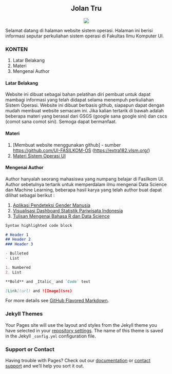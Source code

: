 <center> <h2> Jolan Tru </h2> </center>
  
<div align="center"> <img src="https://media.giphy.com/media/W0crByKlXhLlC/giphy.gif"> </div>
  
  
  
Selamat datang di halaman website sistem operasi. Halaman ini berisi informasi seputar perkuliahan sistem operasi di Fakultas Ilmu Komputer UI.


### KONTEN

1. Latar Belakang
2. Materi
3. Mengenai Author


#### Latar Belakang

Website ini dibuat sebagai bahan pelatihan diri pembuat untuk dapat mambagi informasi yang telah didapat selama menempuh perkuliahan Sistem Operasi. Website ini dibuat berbasis github, siapapun dapat dengan mudah membuat website semacam ini. Jika kalian tertarik di bawah adalah beberapa materi yang berasal dari GSGS (google sana google sini) dan cscs (comot sana comot sini). Semoga dapat bermanfaat.

#### Materi

1. [Membuat website menggunakan github] - sumber https://github.com/UI-FASILKOM-OS (https://extra182.vlsm.org/)
2. [Materi Sistem Operasi UI](https://1drv.ms/u/s!AjAUCcP4ukTJgtRM5PvhDtC-KarQNQ?e=bMp1SD)


#### Mengenai Author

Author hanyalah seorang mahasiswa yang numpang belajar di Fasilkom UI.
Author sebetulnya tertarik untuk memperdalam ilmu mengenai Data Science dan Machine Learning, beberapa hasil karya yang telah author buat dapat dilihat sebagai berikut :

1. [Aplikasi Pendeteksi Gender Manusia](https://wahprima.shinyapps.io/voicedetector/)
2. [Visualisasi Dashboard Statistik Pariwisata Indonesia](https://wahprima.shinyapps.io/pesonaindonesia/)
3. [Tulisan Mengenai Bahasa R dan Data Science](https://rpubs.com/wahprima)

```markdown
Syntax highlighted code block

# Header 1
## Header 2
### Header 3

- Bulleted
- List

1. Numbered
2. List

**Bold** and _Italic_ and `Code` text

[Link](url) and ![Image](src)
```

For more details see [GitHub Flavored Markdown](https://guides.github.com/features/mastering-markdown/).

### Jekyll Themes

Your Pages site will use the layout and styles from the Jekyll theme you have selected in your [repository settings](https://github.com/wahprima/os201/settings). The name of this theme is saved in the Jekyll `_config.yml` configuration file.

### Support or Contact

Having trouble with Pages? Check out our [documentation](https://help.github.com/categories/github-pages-basics/) or [contact support](https://github.com/contact) and we’ll help you sort it out.
